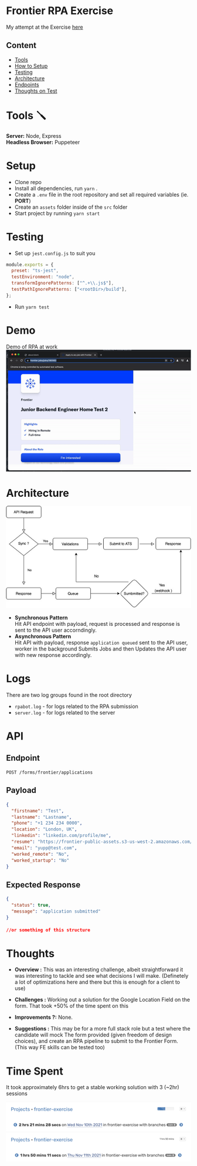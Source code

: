 # Frontier RPA Exercise

My attempt at the Exercise [here](https://github.com/BeFrontier/frontier-rpa-exercise)

## Content

- [Tools](#Tools)
- [How to Setup](#Setup)
- [Testing](#testing)
- [Architecture](#architecture)
- [Endpoints](#endpoints)
- [Thoughts on Test](#thoughts)

# Tools 🪛

**Server:** Node, Express \
**Headless Browser:** Puppeteer

# Setup

- Clone repo
- Install all dependencies, run `yarn` .
- Create a `.env` file in the root repository and set all required variables (ie. **PORT**)
- Create an `assets` folder inside of the `src` folder
- Start project by running `yarn start`

# Testing

- Set up `jest.config.js` to suit you

```js
module.exports = {
  preset: "ts-jest",
  testEnvironment: "node",
  transformIgnorePatterns: ["^.+\\.js$"],
  testPathIgnorePatterns: ["<rootDir>/build"],
};
```

- Run `yarn test`

# Demo

Demo of RPA at work
![Demo RPA](./media/demo.gif)

# Architecture

![Demo RPA](./media/flow.jpg)

- **Synchronous Pattern** \
  Hit API endpoint with payload, request is processed and response is sent to the API user accorndingly.
- **Asynchronous Pattern** \
  Hit API with payload, response `application queued` sent to the API user, worker in the background Submits Jobs and then Updates the API user with new response accordingly.

# Logs

There are two log groups found in the root directory

- `rpabot.log` - for logs related to the RPA submission
- `server.log` - for logs related to the server

# API

## Endpoint

`POST /forms/frontier/applications`

## Payload

```json
{
  "firstname": "Test",
  "lastname": "Lastname",
  "phone": "+1 234 234 0000",
  "location": "London, UK",
  "linkedin": "linkedin.com/profile/me",
  "resume": "https://frontier-public-assets.s3-us-west-2.amazonaws.com/05oo7evmr4hsc7ufvmdcpojlh1ki1rd3benjo0g1_Brian_CV.docx",
  "email": "yupp@test.com",
  "worked_remote": "No",
  "worked_startup": "No"
}
```

## Expected Response

```json
{
  "status": true,
  "message": "application submitted"
}

//or something of this structure
```

# Thoughts

- **Overview :**
  This was an interesting challenge, albeit straightforward it was interesting to tackle and see what decisions I will make. (Definetely a lot of optimizations here and there but this is enough for a client to use)

- **Challenges :**
  Working out a solution for the Google Location Field on the form. That took +50% of the time spent on this
- **Improvements ?:**
  None.

- **Suggestions :**
  This may be for a more full stack role but a test where the candidate will mock The form provided (given freedom of design choices), and create an RPA pipeline to submit to the Frontier Form. (This way FE skills can be tested too)

# Time Spent

It took approximately 6hrs to get a stable working solution with 3 (~2hr) sessions

![Screenshot](./media/Screenshot1.png)
![Screenshot](./media/Screenshot2.png)
